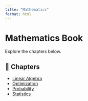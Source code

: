 ```yaml
---
title: "Mathematics"
format: html
---
```


# Mathematics Book

Explore the chapters below.

## 📘 Chapters

- [Linear Algebra](math/linear-algebra/index.qmd)
- [Optimization](math/optimization/index.qmd)
- [Probability](math/probability/index.qmd)
- [Statistics](math/statistics/index.qmd)